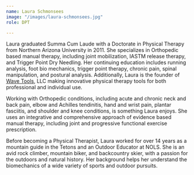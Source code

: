 ```yaml
---
name: Laura Schmonsees
image: "/images/laura-schmonsees.jpg"
role: DPT

---
```

Laura graduated Summa Cum Laude with a Doctorate in Physical Therapy from Northern Arizona University in 2011. She specializes in Orthopedic based manual therapy, including joint mobilization, IASTM release therapy, and Trigger Point Dry Needling. Her continuing education includes running analysis, foot bio mechanics, trigger point therapy, chronic pain, spinal manipulation, and postural analysis.  Additionally, Laura is the founder of [Wave Tools](http://wavetoolstherapy.com/), LLC making innovative physical therapy tools for both professional and individual use.

Working with Orthopedic conditions, including acute and chronic neck and back pain, elbow and Achilles tendinitis, hand and wrist pain, plantar fasciitis, and shoulder and knee conditions, is something Laura enjoys. She uses an integrative and comprehensive approach of evidence based manual therapy,  including joint and progressive functional exercise prescription.

Before becoming a Physical Therapist, Laura worked for over 14 years as a mountain guide in the Tetons and an Outdoor Educator at NOLS.  She is an avid rock climber, mountain biker, and backcountry skier, with a passion for the outdoors and natural history.  Her background helps her understand the biomechanics of a wide variety of sports and outdoor pursuits.